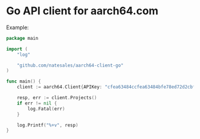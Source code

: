 # Go API client for aarch64.com

Example:

```go
package main

import (
	"log"

	"github.com/natesales/aarch64-client-go"
)

func main() {
	client := aarch64.Client{APIKey: "cfea63484ccfea63484bfe78ed72d2cbfe78eea63484bfe78e"}

	resp, err := client.Projects()
	if err != nil {
		log.Fatal(err)
	}

	log.Printf("%+v", resp)
}
```
